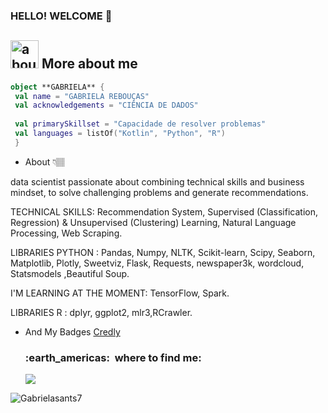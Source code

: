 ### HELLO! WELCOME 🦄
## <img width="45" alt="about" src="https://raw.github.com/elizarov/elizarov/master/about.png"> More about me

```kotlin
object **GABRIELA** {
 val name = "GABRIELA REBOUÇAS"
 val acknowledgements = "CIÊNCIA DE DADOS"
 
 val primarySkillset = "Capacidade de resolver problemas"
 val languages = listOf("Kotlin", "Python", "R")
 }
```
- About 👇🏽


 data scientist passionate about combining technical skills and business mindset, to solve challenging problems and generate recommendations.

TECHNICAL SKILLS: Recommendation System, Supervised (Classification, Regression) & Unsupervised (Clustering) Learning, Natural Language Processing, Web Scraping.

LIBRARIES PYTHON : Pandas, Numpy, NLTK, Scikit-learn, Scipy, Seaborn, Matplotlib, Plotly, Sweetviz, Flask, Requests, newspaper3k, wordcloud, Statsmodels ,Beautiful Soup.

I'M LEARNING AT THE MOMENT: TensorFlow, Spark.

LIBRARIES R : dplyr, ggplot2, mlr3,RCrawler.


- And My Badges [Credly](https://www.credly.com/earner/earned)




  <h3> :earth_americas: &nbsp;where to find me: </h3> 


  <a href="#" alt="Gmail">
  <img src="https://img.shields.io/badge/-Gmail-FF0000?style=flat-square&labelColor=FF0000&logo=gmail&logoColor=white&link=gabriellareboucas6@gmail.com" /></a>





<p align="left"> <img src="https://komarev.com/ghpvc/?username=Gabrielasants7&label=Profile%20views&color=0e75b6&style=flat" alt="Gabrielasants7" /> </p>
